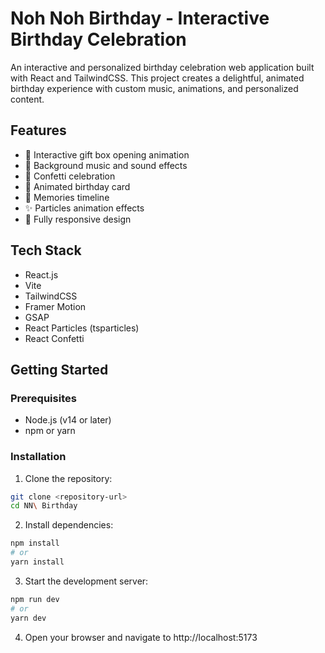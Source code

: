 # Noh Noh Birthday - Interactive Birthday Celebration

An interactive and personalized birthday celebration web application built with React and TailwindCSS. This project creates a delightful, animated birthday experience with custom music, animations, and personalized content.

## Features

- 🎁 Interactive gift box opening animation
- 🎵 Background music and sound effects
- 🎊 Confetti celebration
- 💝 Animated birthday card
- 📸 Memories timeline
- ✨ Particles animation effects
- 📱 Fully responsive design

## Tech Stack

- React.js
- Vite
- TailwindCSS
- Framer Motion
- GSAP
- React Particles (tsparticles)
- React Confetti

## Getting Started

### Prerequisites

- Node.js (v14 or later)
- npm or yarn

### Installation

1. Clone the repository:
```bash
git clone <repository-url>
cd NN\ Birthday
```

2. Install dependencies:
```bash
npm install
# or
yarn install
```

3. Start the development server:
```bash
npm run dev
# or
yarn dev
```

4. Open your browser and navigate to http://localhost:5173

